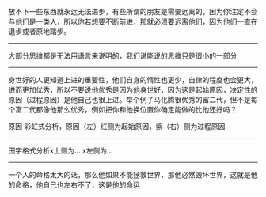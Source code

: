放不下一些东西就永远无法进步，有些所谓的朋友是需要远离的，因为你注定不会与他们是一类人，所以你若想要不断前进，那就必须要远离他们，因为他们一直在退步或者原地踏步。
___
大部分思维都是无法用语言来说明的，我们说能说的思维只是很小的一部分
___
身世好的人更知道上进的重要性，他们自身的惰性也更少，自律的程度也会更大，进而更加优秀，所以不要说他优秀是因为他身世好，因为这是起始原因，决定性的原因（过程原因）是他自己也很上进。举个例子马化腾很优秀的富二代，但不是每个富二代都像他那么优秀，例如把你和他换位置你确定能做的比他还好吗？

原因 彩虹式分析，原因（左）红侧为起始原因，紫（右）侧为过程原因
___
田字格式分析x上侧为… x左侧为…
___
一个人的命格太大的话，那么他如果不能拯救世界，那他必然毁坏世界，这就是他的命格，他自己也左右不了，这是他的命运